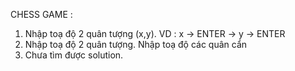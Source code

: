CHESS GAME : 
1.  Nhập toạ độ 2 quân tượng (x,y). VD : x -> ENTER -> y -> ENTER
2.  Nhập toạ độ 2 quân tượng.
    Nhập toạ độ các quân cẩn
3.  Chưa tìm được solution.
